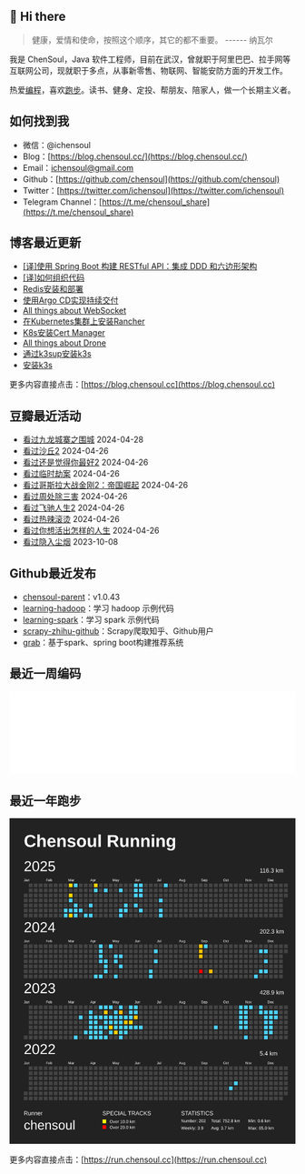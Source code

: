 ## 👋 Hi there

> 健康，爱情和使命，按照这个顺序，其它的都不重要。 ------ 纳瓦尔

我是 ChenSoul，Java 软件工程师，目前在武汉，曾就职于阿里巴巴、拉手网等互联网公司，现就职于多点，从事新零售、物联网、智能安防方面的开发工作。

热爱[编程](https://blog.chensoul.cc/categories/review/)，喜欢[跑步](https://run.chensoul.cc/)。读书、健身、定投、帮朋友、陪家人，做一个长期主义者。

## 如何找到我

- 微信：@ichensoul
- Blog：[https://blog.chensoul.cc/](https://blog.chensoul.cc/)
- Email：[ichensoul@gmail.com](mailto:ichensoul@gmail.com)
- Github：[https://github.com/chensoul](https://github.com/chensoul)
- Twitter：[https://twitter.com/ichensoul](https://twitter.com/ichensoul)
- Telegram Channel：[https://t.me/chensoul_share](https://t.me/chensoul_share)

## 博客最近更新

<!-- blog starts -->
- [[译]使用 Spring Boot 构建 RESTful API：集成 DDD 和六边形架构](https://blog.chensoul.cc/posts/2024/05/30/building-a-restful-api-with-spring-boot-integrating-ddd-and-hexagonal-architecture/)
- [[译]如何组织代码](https://blog.chensoul.cc/posts/2024/05/30/how-to-structure-our-code/)
- [Redis安装和部署](https://blog.chensoul.cc/posts/2024/05/14/redis-install/)
- [使用Argo CD实现持续交付](https://blog.chensoul.cc/posts/2024/05/11/argocd/)
- [All things about WebSocket](https://blog.chensoul.cc/posts/2024/05/10/all-things-about-websocket/)
- [在Kubernetes集群上安装Rancher](https://blog.chensoul.cc/posts/2024/05/10/install-rancher/)
- [K8s安装Cert Manager](https://blog.chensoul.cc/posts/2024/05/10/install-cert-manager/)
- [All things about Drone](https://blog.chensoul.cc/posts/2024/05/09/all-things-about-drone/)
- [通过k3sup安装k3s](https://blog.chensoul.cc/posts/2024/05/09/install-k3s-using-k3sup/)
- [安装k3s](https://blog.chensoul.cc/posts/2024/05/09/install-k3s/)
<!-- blog ends -->

更多内容直接点击：[https://blog.chensoul.cc](https://blog.chensoul.cc)

## 豆瓣最近活动

<!-- douban starts -->
- [看过九龙城寨之围城](http://movie.douban.com/subject/24284175/) 2024-04-28
- [看过沙丘2](http://movie.douban.com/subject/35575567/) 2024-04-26
- [看过还是觉得你最好2](http://movie.douban.com/subject/36530235/) 2024-04-26
- [看过临时劫案](http://movie.douban.com/subject/35491115/) 2024-04-26
- [看过哥斯拉大战金刚2：帝国崛起](http://movie.douban.com/subject/35453251/) 2024-04-26
- [看过周处除三害](http://movie.douban.com/subject/36151692/) 2024-04-26
- [看过飞驰人生2](http://movie.douban.com/subject/36369452/) 2024-04-26
- [看过热辣滚烫](http://movie.douban.com/subject/36081094/) 2024-04-26
- [看过你想活出怎样的人生](http://movie.douban.com/subject/26925611/) 2024-04-26
- [看过隐入尘烟](http://movie.douban.com/subject/35131346/) 2023-10-08
<!-- douban ends -->

## Github最近发布

<!-- recent_releases starts -->
- [chensoul-parent](https://github.com/chensoul/chensoul-parent/releases/tag/v1.0.43)：v1.0.43
- [learning-hadoop](https://github.com/chensoul/learning-hadoop/releases/tag/v0.0.1)：学习 hadoop 示例代码
- [learning-spark](https://github.com/chensoul/learning-spark/releases/tag/v0.0.1)：学习 spark 示例代码
- [scrapy-zhihu-github](https://github.com/chensoul/scrapy-zhihu-github/releases/tag/v0.0.1)：Scrapy爬取知乎、Github用户
- [grab](https://github.com/chensoul/grab/releases/tag/v0.0.1)：基于spark、spring boot构建推荐系统
<!-- recent_releases ends -->

## 最近一周编码

![light](https://raw.githubusercontent.com/chensoul/chensoul/main/images/wakatime_weekly_language_stats.svg#gh-light-mode-only)

## 最近一年跑步

[![light](https://raw.githubusercontent.com/chensoul/running_page/master/assets/github.svg#gh-light-mode-only)](https://run.chensoul.cc)

更多内容直接点击：[https://run.chensoul.cc](https://run.chensoul.cc)
